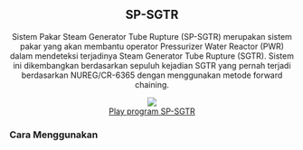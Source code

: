 <center>
	<h2>SP-SGTR</h2>
	<p style="font-size: 1em;">
		Sistem Pakar Steam Generator Tube Rupture (SP-SGTR) merupakan sistem pakar yang akan membantu operator Pressurizer Water Reactor (PWR) dalam mendeteksi terjadinya Steam Generator Tube Rupture (SGTR). Sistem ini dikembangkan berdasarkan sepuluh kejadian SGTR yang pernah terjadi berdasarkan NUREG/CR-6365 dengan menggunakan metode forward chaining.
	</p>
	<figure>
		<img src="https://img.youtube.com/vi/tg84iilZ9Xo/maxresdefault.jpg">
		<figcaption>
			<a href="https://www.youtube.com/watch?v=tg84iilZ9Xo">Play program SP-SGTR</a>
		</figcaption>
	</figure>
</center>
<div>
	<h3>Cara Menggunakan</h3>
</div>
